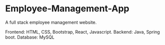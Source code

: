 # Employee-Management-App
A full stack employee management website.

Frontend: HTML, CSS, Bootstrap, React, Javascript.
Backend: Java, Spring boot.
Database: MySQL

